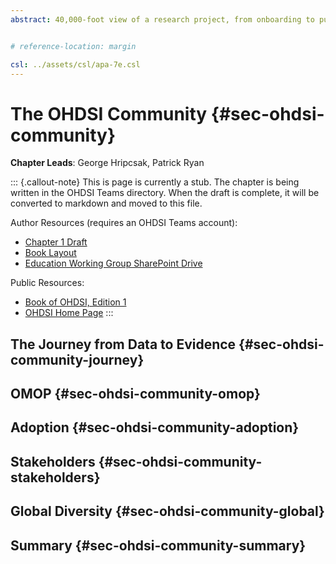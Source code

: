 ```yaml
---
abstract: 40,000-foot view of a research project, from onboarding to publishing


# reference-location: margin

csl: ../assets/csl/apa-7e.csl
---
```


# The OHDSI Community {#sec-ohdsi-community}

**Chapter Leads**: George Hripcsak, Patrick Ryan

::: {.callout-note}
This is page is currently a stub.
The chapter is being written in the OHDSI Teams directory.
When the draft is complete,
it will be converted to markdown and moved to this file.

Author Resources (requires an OHDSI Teams account):

* [Chapter 1 Draft](https://ohdsiorg.sharepoint.com/:w:/r/sites/Workgroup-EducationWorkingGroup/_layouts/15/Doc2.aspx?action=edit&sourcedoc=%7Bd47ddca6-253e-42f2-8c42-faa0c123bad0%7D&wdOrigin=TEAMS-WEB.teamsSdk_ns.rwc&wdExp=TEAMS-TREATMENT&wdhostclicktime=1748190855555&web=1)
* [Book Layout](https://ohdsiorg.sharepoint.com/:x:/r/sites/Workgroup-EducationWorkingGroup/_layouts/15/Doc2.aspx?action=edit&sourcedoc=%7B1fa31e39-1c5f-4918-b878-609ebd9810b3%7D&wdOrigin=TEAMS-WEB.teamsSdk_ns.rwc&wdExp=TEAMS-TREATMENT&wdhostclicktime=1748104477731&web=1)
* [Education Working Group SharePoint Drive](https://ohdsiorg.sharepoint.com/sites/Workgroup-EducationWorkingGroup/Shared%20Documents/Forms/AllItems.aspx?viewid=05fec2cc%2Dec8a%2D4d04%2Db565%2Dcf1289b96f67)

Public Resources:

* [Book of OHDSI, Edition 1](https://ohdsi.github.io/TheBookOfOhdsi/)
* [OHDSI Home Page](https://ohdsi.org/)
:::

## The Journey from Data to Evidence {#sec-ohdsi-community-journey}

## OMOP {#sec-ohdsi-community-omop}

## Adoption {#sec-ohdsi-community-adoption}

## Stakeholders {#sec-ohdsi-community-stakeholders}

## Global Diversity {#sec-ohdsi-community-global}

## Summary {#sec-ohdsi-community-summary}
